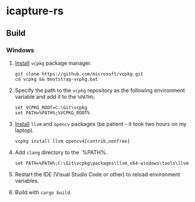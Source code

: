 # icapture-rs

## Build

### Windows

1. [Install](https://learn.microsoft.com/en-us/vcpkg/get_started/get-started?pivots=shell-cmd#1---set-up-vcpkg) `vcpkg` package manager.

   ```
   git clone https://github.com/microsoft/vcpkg.git
   cd vcpkg && bootstrap-vcpkg.bat
   ```

2. Specify the path to the `vcpkg` repository as the following environment variable and add it to the `%PATH%`.

   ```
   set VCPKG_ROOT=C:\Git\vcpkg
   set PATH=%PATH%;%VCPKG_ROOT%
   ```

3. [Install](https://github.com/twistedfall/opencv-rust/blob/master/INSTALL.md#windows-package) `llvm` and `opencv` packages (be patient - it took two hours on my laptop).

   ```
   vcpkg install llvm opencv4[contrib,nonfree]
   ```

4. Add `clang` directory to the `%PATH%.

   ```
   set PATH=%PATH%;C:\Git\vcpkg\packages\llvm_x64-windows\tools\llvm
   ```

5. Restart the IDE (Visual Studio Code or other) to reload environment variables.

6. Build with `cargo build`.
